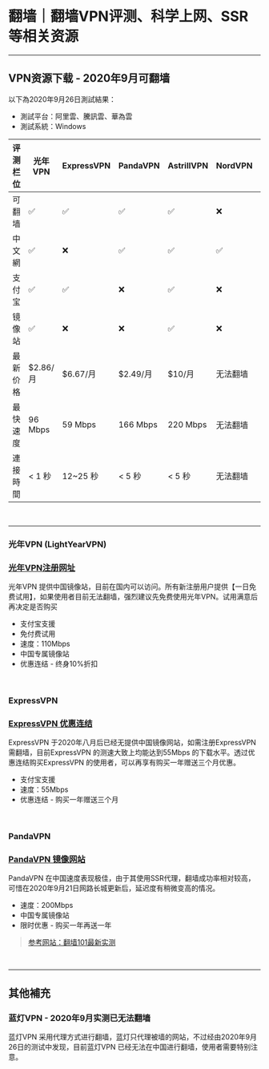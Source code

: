 # 翻墙｜翻墙VPN评测、科学上网、SSR等相关资源
---
## VPN资源下载 - 2020年9月可翻墙
以下為2020年9月26日測試結果：
* 測試平台：阿里雲、騰訊雲、華為雲
* 測試系統：Windows

| 评测栏位 | 光年VPN | ExpressVPN | PandaVPN | AstrillVPN | NordVPN | VyprVPN |
|  ----- | ------- | ---------- | -------- | ---------- | ------- | ------- |
| 可翻墙   | ✅      | ✅         | ✅       | ✅         | ❌      | ❌      |
| 中文網   | ✅      | ❌         | ✅       | ✅         | ✅      | ✅      |
| 支付宝   | ✅      | ✅         | ❌       | ✅         | ❌      | ❌      |
| 镜像站   | ✅      | ❌         | ❌       | ✅         | ❌      | ✅      |
| 最新价格 |$2.86/月 | $6.67/月   | $2.49/月 | $10/月     | 无法翻墙  | 无法翻墙 |
| 最快速度 |96 Mbps  | 59 Mbps    |166 Mbps | 220 Mbps   | 无法翻墙 | 无法翻墙|
| 連接時間 |< 1 秒    | 12~25 秒   |< 5 秒   | < 5 秒     | 无法翻墙 | 无法翻墙|

</br>

---

### 光年VPN (LightYearVPN)
### [光年VPN注册网址](https://lightyearapp.me/signup?invite_code=fuUtMiBDyY)
光年VPN 提供中国镜像站，目前在国内可以访问。所有新注册用户提供【一日免费试用】，如果使用者目前无法翻墙，强烈建议先免费使用光年VPN。试用满意后再决定是否购买

* 支付宝支援
* 免付费试用
* 速度：110Mbps
* 中国专属镜像站
* 优惠连结 - 终身10%折扣
</br>

### ExpressVPN
### [ExpressVPN 优惠连结](https://www.xvbelink.com/?offer=3monthsfree&a_fid=wall101)
ExpressVPN 于2020年八月后已经无提供中国镜像网站，如需注册ExpressVPN 需翻墙，目前ExpressVPN 的测速大致上均能达到55Mbps 的下载水平。透过优惠连结购买ExpressVPN 的使用者，可以再享有购买一年赠送三个月优惠。

* 支付宝支援
* 速度：55Mbps
* 优惠连结 - 购买一年赠送三个月
</br>

### PandaVPN
### [PandaVPN 镜像网站](https://www.panhdpe.xyz/r/18419466)
PandaVPN 在中国速度表现极佳，由于其使用SSR代理，翻墙成功率相对较高，可惜在2020年9月21日网路长城更新后，延迟度有稍微变高的情况。

* 速度：200Mbps
* 中国专属镜像站
* 限时优惠 - 购买一年再送一年

> [参考网站：翻墙101最新实测](https://wall101.com/fanqiang-vpn/)

</br>

---

## 其他補充
### 蓝灯VPN - 2020年9月实测已无法翻墙
蓝灯VPN 采用代理方式进行翻墙，蓝灯只代理被墙的网站，不过经由2020年9月26日的测试中发现，目前蓝灯VPN 已经无法在中国进行翻墙，使用者需要特别注意。
